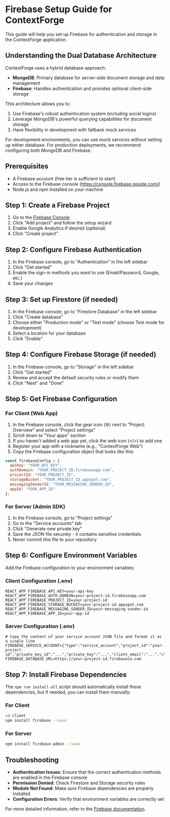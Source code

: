 # Firebase Setup Guide for ContextForge

This guide will help you set up Firebase for authentication and storage in the ContextForge application.

## Understanding the Dual Database Architecture

ContextForge uses a hybrid database approach:

- **MongoDB**: Primary database for server-side document storage and data management
- **Firebase**: Handles authentication and provides optional client-side storage

This architecture allows you to:
1. Use Firebase's robust authentication system (including social logins)
2. Leverage MongoDB's powerful querying capabilities for document storage
3. Have flexibility in development with fallback mock services

For development environments, you can use mock services without setting up either database.
For production deployments, we recommend configuring both MongoDB and Firebase.

## Prerequisites

- A Firebase account (free tier is sufficient to start)
- Access to the Firebase console (https://console.firebase.google.com/)
- Node.js and npm installed on your machine

## Step 1: Create a Firebase Project

1. Go to the [Firebase Console](https://console.firebase.google.com/)
2. Click "Add project" and follow the setup wizard
3. Enable Google Analytics if desired (optional)
4. Click "Create project"

## Step 2: Configure Firebase Authentication

1. In the Firebase console, go to "Authentication" in the left sidebar
2. Click "Get started"
3. Enable the sign-in methods you want to use (Email/Password, Google, etc.)
4. Save your changes

## Step 3: Set up Firestore (if needed)

1. In the Firebase console, go to "Firestore Database" in the left sidebar
2. Click "Create database"
3. Choose either "Production mode" or "Test mode" (choose Test mode for development)
4. Select a location for your database
5. Click "Enable"

## Step 4: Configure Firebase Storage (if needed)

1. In the Firebase console, go to "Storage" in the left sidebar
2. Click "Get started"
3. Review and accept the default security rules or modify them
4. Click "Next" and "Done"

## Step 5: Get Firebase Configuration

### For Client (Web App)

1. In the Firebase console, click the gear icon (⚙️) next to "Project Overview" and select "Project settings"
2. Scroll down to "Your apps" section
3. If you haven't added a web app yet, click the web icon (</>) to add one
4. Register your app with a nickname (e.g., "ContextForge Web")
5. Copy the Firebase configuration object that looks like this:

```javascript
const firebaseConfig = {
  apiKey: "YOUR_API_KEY",
  authDomain: "YOUR_PROJECT_ID.firebaseapp.com",
  projectId: "YOUR_PROJECT_ID",
  storageBucket: "YOUR_PROJECT_ID.appspot.com",
  messagingSenderId: "YOUR_MESSAGING_SENDER_ID",
  appId: "YOUR_APP_ID"
};
```

### For Server (Admin SDK)

1. In the Firebase console, go to "Project settings"
2. Go to the "Service accounts" tab
3. Click "Generate new private key"
4. Save the JSON file securely - it contains sensitive credentials
5. Never commit this file to your repository

## Step 6: Configure Environment Variables

Add the Firebase configuration to your environment variables:

### Client Configuration (.env)

```
REACT_APP_FIREBASE_API_KEY=your-api-key
REACT_APP_FIREBASE_AUTH_DOMAIN=your-project-id.firebaseapp.com
REACT_APP_FIREBASE_PROJECT_ID=your-project-id
REACT_APP_FIREBASE_STORAGE_BUCKET=your-project-id.appspot.com
REACT_APP_FIREBASE_MESSAGING_SENDER_ID=your-messaging-sender-id
REACT_APP_FIREBASE_APP_ID=your-app-id
```

### Server Configuration (.env)

```
# Copy the content of your service account JSON file and format it as a single line
FIREBASE_SERVICE_ACCOUNT={"type":"service_account","project_id":"your-project-id","private_key_id":"...","private_key":"...","client_email":"...","client_id":"...","auth_uri":"...","token_uri":"...","auth_provider_x509_cert_url":"...","client_x509_cert_url":"..."}
FIREBASE_DATABASE_URL=https://your-project-id.firebaseio.com
```

## Step 7: Install Firebase Dependencies

The `npm run install-all` script should automatically install these dependencies, but if needed, you can install them manually:

### For Client

```bash
cd client
npm install firebase --save
```

### For Server

```bash
npm install firebase-admin --save
```

## Troubleshooting

- **Authentication Issues**: Ensure that the correct authentication methods are enabled in the Firebase console
- **Permission Denied**: Check Firestore and Storage security rules
- **Module Not Found**: Make sure Firebase dependencies are properly installed
- **Configuration Errors**: Verify that environment variables are correctly set

For more detailed information, refer to the [Firebase documentation](https://firebase.google.com/docs).